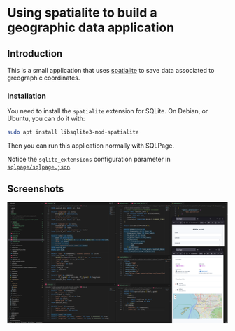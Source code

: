 # Using spatialite to build a geographic data application

## Introduction

This is a small application that uses [spatialite](https://www.gaia-gis.it/fossil/libspatialite/index)
to save data associated to greographic coordinates. 

### Installation

You need to install the `spatialite` extension for SQLite. On Debian, or Ubuntu, you can do it with:

```bash
sudo apt install libsqlite3-mod-spatialite
```

Then you can run this application normally with SQLPage.

Notice the `sqlite_extensions` configuration parameter in [`sqlpage/sqlpage.json`](./sqlpage/sqlpage.json).

## Screenshots

![](./screenshots/code.png)